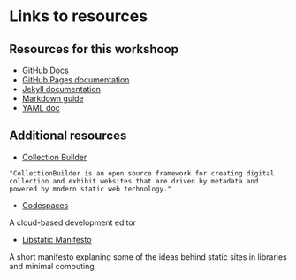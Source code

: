 # Links to resources

## Resources for this workshoop

- [GitHub Docs](https://docs.github.com/en)
- [GitHub Pages documentation](https://docs.github.com/en/pages)
- [Jekyll documentation](https://jekyllrb.com/docs/)
- [Markdown guide](https://www.markdownguide.org/)
- [YAML doc](https://yaml.org/spec/1.2.2/)


## Additional resources 

- [Collection Builder](https://collectionbuilder.github.io/)

```
"CollectionBuilder is an open source framework for creating digital collection and exhibit websites that are driven by metadata and powered by modern static web technology."
```
- [Codespaces](https://github.com/features/codespaces)

A cloud-based development editor

- [Libstatic Manifesto](https://lib-static.github.io/about/)

A short manifesto explaning some of the ideas behind static sites in libraries and minimal computing